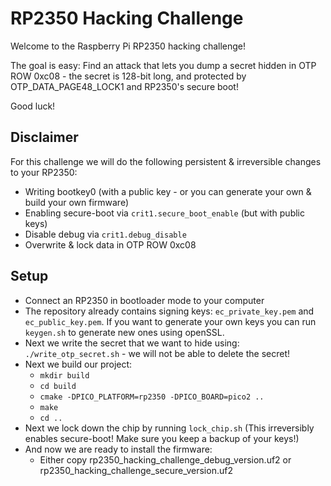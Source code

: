 # RP2350 Hacking Challenge

Welcome to the Raspberry Pi RP2350 hacking challenge!

The goal is easy: Find an attack that lets you dump a secret hidden in OTP ROW 0xc08 - the secret is 128-bit long,
and protected by OTP_DATA_PAGE48_LOCK1 and RP2350's secure boot!

Good luck!

## Disclaimer

For this challenge we will do the following persistent & irreversible changes to your RP2350:
- Writing bootkey0 (with a public key - or you can generate your own & build your own firmware)
- Enabling secure-boot via `crit1.secure_boot_enable` (but with public keys)
- Disable debug via `crit1.debug_disable`
- Overwrite & lock data in OTP ROW 0xc08

## Setup

- Connect an RP2350 in bootloader mode to your computer
- The repository already contains signing keys: `ec_private_key.pem` and `ec_public_key.pem`. If you want to generate your own keys you can run `keygen.sh` to generate new ones using openSSL.
- Next we write the secret that we want to hide using: `./write_otp_secret.sh` - we will not be able to delete the secret!
- Next we build our project:
    - `mkdir build`
    - `cd build`
    - `cmake -DPICO_PLATFORM=rp2350 -DPICO_BOARD=pico2 ..`
    - `make`
    - `cd ..`
- Next we lock down the chip by running `lock_chip.sh` (This irreversibly enables secure-boot! Make sure you keep a backup of your keys!)
- And now we are ready to install the firmware:
    - Either copy rp2350_hacking_challenge_debug_version.uf2 or rp2350_hacking_challenge_secure_version.uf2
